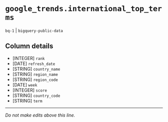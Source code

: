 # `google_trends.international_top_terms`
`bq-1` | `bigquery-public-data`

## Column details
* [INTEGER]   `rank`
* [DATE]      `refresh_date`
* [STRING]    `country_name`
* [STRING]    `region_name`
* [STRING]    `region_code`
* [DATE]      `week`
* [INTEGER]   `score`
* [STRING]    `country_code`
* [STRING]    `term`

-------------------------------------------------------------------------------
*Do not make edits above this line.*
